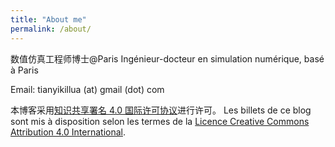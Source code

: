 ```yaml
---
title: "About me"
permalink: /about/
---
```


数值仿真工程师博士@Paris
Ingénieur-docteur en simulation numérique, basé à Paris

Email: tianyikillua (at) gmail (dot) com

本博客采用[知识共享署名 4.0 国际许可协议](http://creativecommons.org/licenses/by/4.0/)进行许可。
Les billets de ce blog sont mis à disposition selon les termes de la [Licence Creative Commons Attribution 4.0 International](https://creativecommons.org/licenses/by/4.0/).
